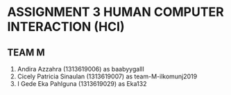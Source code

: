 # ASSIGNMENT 3 HUMAN COMPUTER INTERACTION (HCI)

## TEAM M
1. Andira Azzahra (1313619006) as baabyygalll
2. Cicely Patricia Sinaulan (1313619007) as team-M-ilkomunj2019
3. I Gede Eka Pahlguna (1313619029) as Eka132

